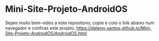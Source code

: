 # Mini-Site-Projeto-AndroidOS
Sejam muito bem-vidos a este repositorio, copie e colo o link abaixo num navegador e confiras este projeto.
https://deleon-santos.github.io/Mini-Site-Projeto-AndroidOS/AndroidOS.html
